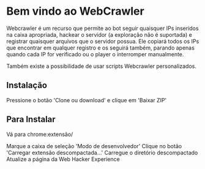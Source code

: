 # Bem vindo ao WebCrawler

Webcrawler é um recurso que permite ao bot seguir quaisquer IPs inseridos na caixa apropriada, hackear o servidor (a exploração não é suportada) e registrar quaisquer arquivos que o servidor possua. Ele copiará todos os IPs que encontrar em qualquer registro e os seguirá também, parando apenas quando cada IP for verificado ou o player o interromper manualmente.

Também existe a possibilidade de usar scripts Webcrawler personalizados.

## Instalação

Pressione o botão 'Clone ou download' e clique em 'Baixar ZIP'

## Para Instalar

Vá para chrome:extensão/

Marque a caixa de seleção 'Modo de desenvolvedor'
Clique no botão 'Carregar extensão descompactada…'
Carregue o diretório descompactado
Atualize a página da Web Hacker Experience